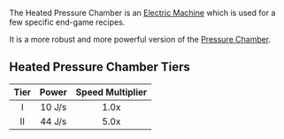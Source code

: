 The Heated Pressure Chamber is an [Electric Machine](https://github.com/Slimefun/Slimefun4/wiki/Electric-Machines) which is used for a few specific end-game recipes.

It is a more robust and more powerful version of the [Pressure Chamber](https://github.com/Slimefun/Slimefun4/wiki/Pressure-Chamber).

## Heated Pressure Chamber Tiers

| Tier | Power  | Speed Multiplier |
|:----:|:------:|:----------------:|
|  I   | 10 J/s |       1.0x       |
|  II  | 44 J/s |       5.0x       |